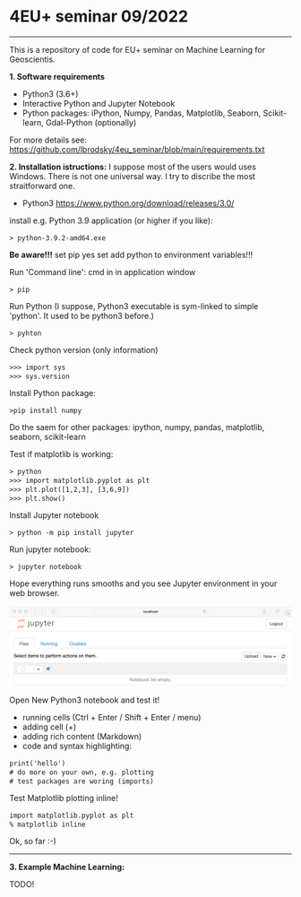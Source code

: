 # 4EU+ seminar 09/2022 
---

This is a repository of code for EU+ seminar on Machine Learning for Geoscientis. 


**1. Software requirements**

  - Python3 (3.6+)
  - Interactive Python and Jupyter Notebook
  - Python packages: iPython, Numpy, Pandas, Matplotlib, Seaborn, Scikit-learn, Gdal-Python (optionally) 
  
For more details see: https://github.com/lbrodsky/4eu_seminar/blob/main/requirements.txt 

**2. Installation istructions:**
I suppose most of the users would uses Windows. There is not one universal way. I try to discribe the most straitforward one.

  - Python3 https://www.python.org/download/releases/3.0/

install e.g. Python 3.9 application (or higher if you like): 
```
> python-3.9.2-amd64.exe
```
**Be aware!!!**
set pip yes
set add python to environment variables!!!

Run 'Command line': cmd in in application window 

```
> pip
```

Run Python (I suppose, Python3 executable  is sym-linked to simple 'python'. It used to be python3 before.)
```
> pyhton
```

Check python version (only information) 
```
>>> import sys
>>> sys.version
```

Install Python package: 
```
>pip install numpy
```
Do the saem for other packages: ipython, numpy, pandas, matplotlib, seaborn, scikit-learn

Test if matplotlib is working: 
```
> python
>>> import matplotlib.pyplot as plt
>>> plt.plot([1,2,3], [3,6,9])
>>> plt.show()
```

Install Jupyter notebook

```
> python -m pip install jupyter
```

Run jupyter notebook: 
```
> jupyter notebook
```

Hope everything runs smooths and you see Jupyter environment in your web browser. 

![Jupyter notebook](https://github.com/lbrodsky/4eu_seminar/blob/main/figs/jupyter.png?raw=true "Jupyter notebook")

Open New Python3 notebook and test it! 

- running cells (Ctrl + Enter / Shift + Enter / menu) 
- adding cell (+) 
- adding rich content (Markdown) 
- code and syntax highlighting: 
```
print('hello') 
# do more on your own, e.g. plotting
# test packages are woring (imports) 
```

Test Matplotlib plotting inline! 
```
import matplotlib.pyplot as plt
% matplotlib inline
```

Ok, so far :-) 

----

**3. Example Machine Learning:**

TODO! 


